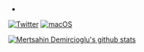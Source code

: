 -

<!---
Mertsahin-Demircioglu/Mertsahin-Demircioglu is a ✨ special ✨ 
--->
[![Twitter](https://badgen.net/badge/icon/twitter?icon=twitter&label)](https://twitter.com/mertsahind)
[![macOS](https://svgshare.com/i/ZjP.svg)](https://www.linkedin.com/in/mertşahin-demircioğlu/)

[![Mertsahin Demircioglu's github stats](https://github-readme-stats.vercel.app/api?username=Naereen&theme=blue-green)](https://github.com/anuraghazra/github-readme-stats)
